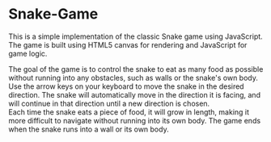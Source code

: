 # Snake-Game
This is a simple implementation of the classic Snake game using JavaScript. The game is built using HTML5 canvas for rendering and JavaScript for game logic.</br>

The goal of the game is to control the snake to eat as many food as possible without running into any obstacles, such as walls or the snake's own body.</br>
Use the arrow keys on your keyboard to move the snake in the desired direction. The snake will automatically move in the direction it is facing, and will continue in that direction until a new direction is chosen.</br>
Each time the snake eats a piece of food, it will grow in length, making it more difficult to navigate without running into its own body. The game ends when the snake runs into a wall or its own body.</br>



